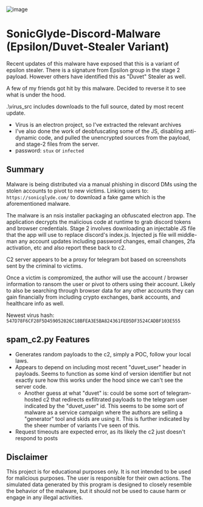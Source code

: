 ![image](https://github.com/StuxVT/SonicGlyde-Discord-Malware/assets/100985218/8171e62f-5c13-40c0-9ce5-5647c7d9dcee)

# SonicGlyde-Discord-Malware (Epsilon/Duvet-Stealer Variant)

Recent updates of this malware have exposed that this is a variant of epsilon stealer. There is a signature from Epsilon group in the stage 2 payload. However others have identified this as "Duvet" Stealer as well.

A few of my friends got hit by this malware. Decided to reverse it to see what is under the hood.

.\virus_src includes downloads to the full source, dated by most recent update.
 - Virus is an electron project, so I've extracted the relevant archives
 - I've also done the work of deobfuscating some of the JS, disabling anti-dynamic code, and pulled the unencrypted sources from the
    payload, and stage-2 files from the server.
 - password: `stux` or `infected`

##  Summary
Malware is being distributed via a manual phishing in discord DMs using the stolen accounts to pivot to new victims. Linking users to: `https://sonicglyde.com/` to download a fake game which is the aforementioned malware.

The malware is an nsis installer packaging an obfuscated electron app. The application decrypts the malicious code at runtime to grab discord tokens and browser credentials.
Stage 2 involves downloading an injectable JS file that the app will use to replace discord's index.js. Injected js file will middle-man any account updates including password changes, email changes, 2fa activation, etc and also report these back to c2. 

C2 server appears to be a proxy for telegram bot based on screenshots sent by the criminal to victims.

Once a victim is compromized, the author will use the account / browser information to ransom the user or pivot to others using their account. Likely to also be searching through browser data for any other accounts they can gain financially from including crypto exchanges, bank accounts, and healthcare info as well.

Newest virus hash: `547D78F6CF28F5D459052026C18BFEA3E5BA824361FED5DF3524CADBF103E555`

## spam_c2.py Features

- Generates random payloads to the c2, simply a POC, follow your local laws.
- Appears to depend on including most recent "duvet_user" header in payloads. Seems to function as some kind of version identifier but not exactly sure how this works under the hood since we can't see the server code.
  - Another guess at what "duvet" is: could be some sort of telegram-hosted c2 that redirects exfiltrated payloads to the telegram user indicated by the "duvet_user" id. This seems to be some sort of malware as a service campaign where the authors are selling a "generator" tool and skids are using it. This is further indicated by the sheer number of variants I've seen of this.
- Request timeouts are expected error, as its likely the c2 just doesn't respond to posts

## Disclaimer

This project is for educational purposes only. It is not intended to be used for malicious purposes. The user is responsible for their own actions. The simulated data generated by this program is designed to closely resemble the behavior of the malware, but it should not be used to cause harm or engage in any illegal activities.
